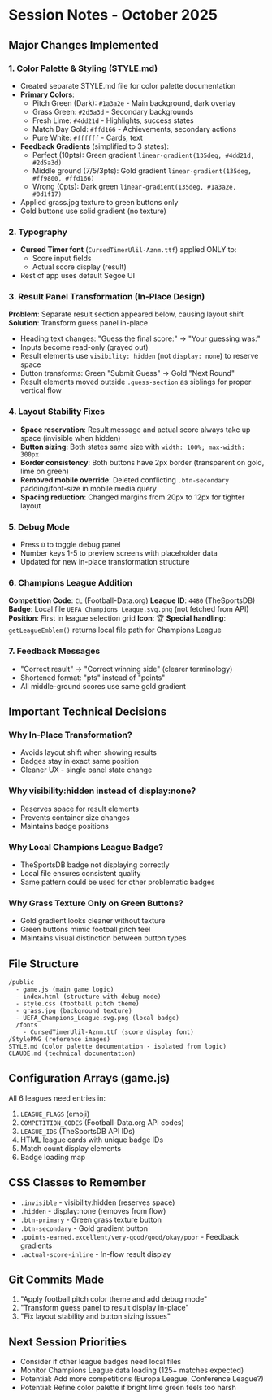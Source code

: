 # Session Notes - October 2025

## Major Changes Implemented

### 1. Color Palette & Styling (STYLE.md)
- Created separate STYLE.md file for color palette documentation
- **Primary Colors**:
  - Pitch Green (Dark): `#1a3a2e` - Main background, dark overlay
  - Grass Green: `#2d5a3d` - Secondary backgrounds
  - Fresh Lime: `#4dd21d` - Highlights, success states
  - Match Day Gold: `#ffd166` - Achievements, secondary actions
  - Pure White: `#ffffff` - Cards, text
- **Feedback Gradients** (simplified to 3 states):
  - Perfect (10pts): Green gradient `linear-gradient(135deg, #4dd21d, #2d5a3d)`
  - Middle ground (7/5/3pts): Gold gradient `linear-gradient(135deg, #ff9800, #ffd166)`
  - Wrong (0pts): Dark green `linear-gradient(135deg, #1a3a2e, #0d1f17)`
- Applied grass.jpg texture to green buttons only
- Gold buttons use solid gradient (no texture)

### 2. Typography
- **Cursed Timer font** (`CursedTimerUlil-Aznm.ttf`) applied ONLY to:
  - Score input fields
  - Actual score display (result)
- Rest of app uses default Segoe UI

### 3. Result Panel Transformation (In-Place Design)
**Problem**: Separate result section appeared below, causing layout shift
**Solution**: Transform guess panel in-place
- Heading text changes: "Guess the final score:" → "Your guessing was:"
- Inputs become read-only (grayed out)
- Result elements use `visibility: hidden` (not `display: none`) to reserve space
- Button transforms: Green "Submit Guess" → Gold "Next Round"
- Result elements moved outside `.guess-section` as siblings for proper vertical flow

### 4. Layout Stability Fixes
- **Space reservation**: Result message and actual score always take up space (invisible when hidden)
- **Button sizing**: Both states same size with `width: 100%; max-width: 300px`
- **Border consistency**: Both buttons have 2px border (transparent on gold, lime on green)
- **Removed mobile override**: Deleted conflicting `.btn-secondary` padding/font-size in mobile media query
- **Spacing reduction**: Changed margins from 20px to 12px for tighter layout

### 5. Debug Mode
- Press `D` to toggle debug panel
- Number keys 1-5 to preview screens with placeholder data
- Updated for new in-place transformation structure

### 6. Champions League Addition
**Competition Code**: `CL` (Football-Data.org)
**League ID**: `4480` (TheSportsDB)
**Badge**: Local file `UEFA_Champions_League.svg.png` (not fetched from API)
**Position**: First in league selection grid
**Icon**: 🏆
**Special handling**: `getLeagueEmblem()` returns local file path for Champions League

### 7. Feedback Messages
- "Correct result" → "Correct winning side" (clearer terminology)
- Shortened format: "pts" instead of "points"
- All middle-ground scores use same gold gradient

## Important Technical Decisions

### Why In-Place Transformation?
- Avoids layout shift when showing results
- Badges stay in exact same position
- Cleaner UX - single panel state change

### Why visibility:hidden instead of display:none?
- Reserves space for result elements
- Prevents container size changes
- Maintains badge positions

### Why Local Champions League Badge?
- TheSportsDB badge not displaying correctly
- Local file ensures consistent quality
- Same pattern could be used for other problematic badges

### Why Grass Texture Only on Green Buttons?
- Gold gradient looks cleaner without texture
- Green buttons mimic football pitch feel
- Maintains visual distinction between button types

## File Structure
```
/public
  - game.js (main game logic)
  - index.html (structure with debug mode)
  - style.css (football pitch theme)
  - grass.jpg (background texture)
  - UEFA_Champions_League.svg.png (local badge)
  /fonts
    - CursedTimerUlil-Aznm.ttf (score display font)
/StylePNG (reference images)
STYLE.md (color palette documentation - isolated from logic)
CLAUDE.md (technical documentation)
```

## Configuration Arrays (game.js)
All 6 leagues need entries in:
1. `LEAGUE_FLAGS` (emoji)
2. `COMPETITION_CODES` (Football-Data.org API codes)
3. `LEAGUE_IDS` (TheSportsDB API IDs)
4. HTML league cards with unique badge IDs
5. Match count display elements
6. Badge loading map

## CSS Classes to Remember
- `.invisible` - visibility:hidden (reserves space)
- `.hidden` - display:none (removes from flow)
- `.btn-primary` - Green grass texture button
- `.btn-secondary` - Gold gradient button
- `.points-earned.excellent/very-good/good/okay/poor` - Feedback gradients
- `.actual-score-inline` - In-flow result display

## Git Commits Made
1. "Apply football pitch color theme and add debug mode"
2. "Transform guess panel to result display in-place"
3. "Fix layout stability and button sizing issues"

## Next Session Priorities
- Consider if other league badges need local files
- Monitor Champions League data loading (125+ matches expected)
- Potential: Add more competitions (Europa League, Conference League?)
- Potential: Refine color palette if bright lime green feels too harsh
